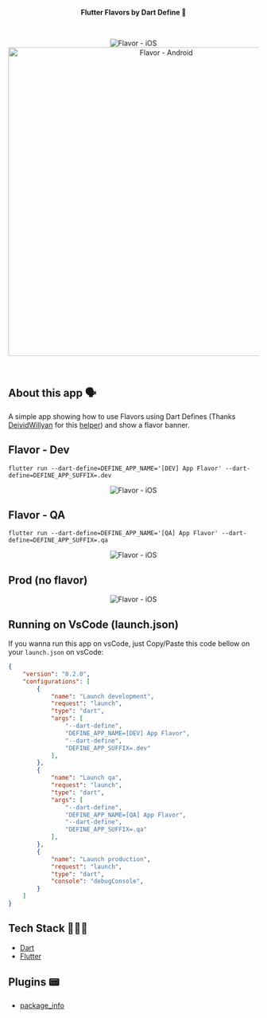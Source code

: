 <!-- header section -->
<p align="center">
  <span><b>Flutter Flavors by Dart Define 🍦 </b></span><br/>
</p>
<!-- header section END -->

<br/>

<!-- show case/gif section -->
<p align="center">
    <img alt="Flavor - iOS"  src="https://i.imgur.com/rhiTHWj.png" />
    <img alt="Flavor - Android" height="620" src="https://i.imgur.com/QuiY117.png" />
</p>
<!-- show case/gif section END -->

<br/>

<!-- about app and course section -->

## About this app 🗣

A simple app showing how to use Flavors using Dart Defines (Thanks [DeividWillyan](https://github.com/DeividWillyan/) for this [helper](https://github.com/DeividWillyan/Flutter-Auto-Flavors)) and show a flavor banner.

## Flavor - Dev 
```
flutter run --dart-define=DEFINE_APP_NAME='[DEV] App Flavor' --dart-define=DEFINE_APP_SUFFIX=.dev 
```

<p align="center">
    <img alt="Flavor - iOS"  src="https://i.imgur.com/uemigzf.png" />
</p>

## Flavor - QA 
```
flutter run --dart-define=DEFINE_APP_NAME='[QA] App Flavor' --dart-define=DEFINE_APP_SUFFIX=.qa
```

<p align="center">
    <img alt="Flavor - iOS"  src="https://i.imgur.com/BO870qE.png" />
</p>

## Prod (no flavor)

<p align="center">
    <img alt="Flavor - iOS"  src="https://i.imgur.com/FEVSIVF.png" />
</p>

## Running on VsCode (launch.json)

If you wanna run this app on vsCode, just Copy/Paste this code bellow on your `launch.json` on vsCode:

```json
{
    "version": "0.2.0",
    "configurations": [
        {
            "name": "Launch development",
            "request": "launch",
            "type": "dart",
            "args": [
                "--dart-define",
                "DEFINE_APP_NAME=[DEV] App Flavor",
                "--dart-define",
                "DEFINE_APP_SUFFIX=.dev"
            ],
        },
        {
            "name": "Launch qa",
            "request": "launch",
            "type": "dart",
            "args": [
                "--dart-define",
                "DEFINE_APP_NAME=[QA] App Flavor",
                "--dart-define",
                "DEFINE_APP_SUFFIX=.qa"
            ],
        },
        {
            "name": "Launch production",
            "request": "launch",
            "type": "dart",
            "console": "debugConsole",
        }
    ]
}
```

## Tech Stack 👩🏾‍💻

- [Dart](https://dart.dev/)
- [Flutter](https://flutter.dev/)

## Plugins 📟

- [package_info](https://pub.dev/packages/package_info)

<!-- about app and course section END -->

